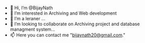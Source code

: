 - 👋 Hi, I’m @BijayNath
- 👀 I’m interested in Archiving and Web development
- 🌱 I’m a leraner  ...
- 💞️ I’m looking to collaborate on Archiving project and database managment system...
- 📫 Here you can contact me  "bijaynath20@gmail.com."

<!---
BijayNath/BijayNath is a ✨ special ✨ repository because its `README.md` (this file) appears on your GitHub profile.
You can click the Preview link to take a look at your changes.
--->
